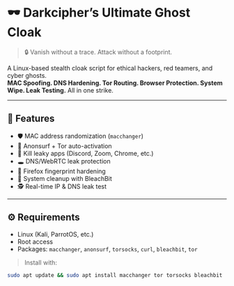 # 🕶️ Darkcipher’s Ultimate Ghost Cloak

> 🔒 Vanish without a trace. Attack without a footprint.

A Linux-based stealth cloak script for ethical hackers, red teamers, and cyber ghosts.  
**MAC Spoofing. DNS Hardening. Tor Routing. Browser Protection. System Wipe. Leak Testing.** All in one strike.

---

## 🔧 Features

- 🛡️ MAC address randomization (`macchanger`)
- 🧅 Anonsurf + Tor auto-activation
- 🧨 Kill leaky apps (Discord, Zoom, Chrome, etc.)
- 🕳️ DNS/WebRTC leak protection
- 🧬 Firefox fingerprint hardening
- 🧹 System cleanup with BleachBit
- 🕵️ Real-time IP & DNS leak test

---

## ⚙️ Requirements

- Linux (Kali, ParrotOS, etc.)
- Root access
- Packages: `macchanger`, `anonsurf`, `torsocks`, `curl`, `bleachbit`, `tor`

> Install with:
```bash
sudo apt update && sudo apt install macchanger tor torsocks bleachbit
